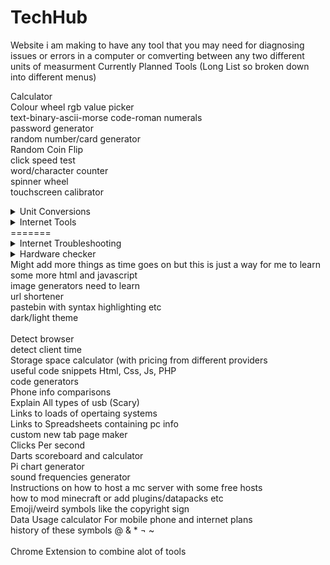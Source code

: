 # TechHub

Website i am making to have any tool that you may need for diagnosing issues or errors in a computer or comverting between any two different units of measurment
Currently Planned Tools (Long List so broken down into different menus)

<!--Currently Planned Features-->
Calculator  
Colour wheel rgb value picker  
text-binary-ascii-morse code-roman numerals  
password generator  
random number/card generator  
Random Coin Flip  
click speed test  
word/character counter  
spinner wheel  
touchscreen calibrator  

<details>
<summary>Unit Conversions</summary>
<br>

<details>
<summary>Time</summary>
<br>
Seconds and minutes etc
</details>

<details>
<summary>weight</summary>
<br>
kilos and pounds etc
</details>

<details>
<summary>Length</summary>
<br>
Metres and miles etc
</details>
</details>

<!--Tools-->

<details>
<summary>Internet Tools</summary>
<br>
Metres and miles etc
</details>
=======
<details>
<summary>Internet Troubleshooting</summary>
<br> ip speedtest auto refresh etc
</details>
 <details>
 <summary>Hardware checker</summary>
 <br>
sound and mic test plus keyboard and mouse checker

</details>
</details>
Might add more things as time goes on but this is just a way for me to learn some more html and javascript
<br>
image generators need to learn<br>
url shortener<br>
pastebin with syntax highlighting etc<br>
dark/light theme<br>
<br>
Detect browser<br>
detect client time<br>
Storage space calculator (with pricing from different providers<br>
useful code snippets Html, Css, Js, PHP<br>
code generators<br>
Phone info comparisons<br>
Explain All types of usb (Scary)<br>
Links to loads of opertaing systems<br>
Links to Spreadsheets containing pc info<br>
custom new tab page maker<br>
Clicks Per second<br>
Darts scoreboard and calculator<br>
Pi chart generator<br>
sound frequencies generator<br>
Instructions on how to host a mc server with some free hosts<br>
how to mod minecraft or add plugins/datapacks etc<br>
Emoji/weird symbols like the copyright sign<br>
Data Usage calculator For mobile phone and internet plans<br>
history of these symbols @ & * ¬ ~<br>

<br>
Chrome Extension to combine alot of tools
<br>
